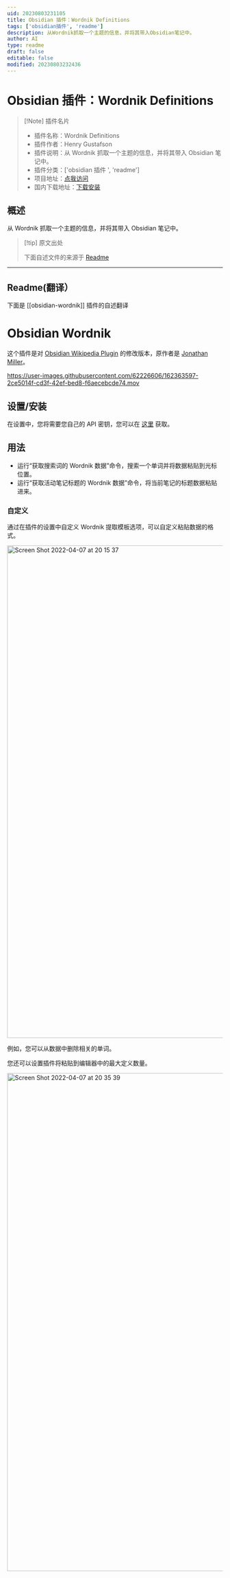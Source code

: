 ```yaml
---
uid: 20230803231105
title: Obsidian 插件：Wordnik Definitions
tags: ['obsidian插件', 'readme']
description: 从Wordnik抓取一个主题的信息，并将其带入Obsidian笔记中。
author: AI
type: readme
draft: false
editable: false
modified: 20230803232436
---
```


# Obsidian 插件：Wordnik Definitions

> [!Note] 插件名片
> - 插件名称：Wordnik Definitions
> - 插件作者：Henry Gustafson
> - 插件说明：从 Wordnik 抓取一个主题的信息，并将其带入 Obsidian 笔记中。
> - 插件分类：['obsidian 插件 ', 'readme']
> - 项目地址：[点我访问](https://github.com/lizard-heart/obsidian-wordnik-definitions)
> - 国内下载地址：[下载安装](https://pkmer.cn/products/plugin/pluginMarket/?obsidian-wordnik)

## 概述

从 Wordnik 抓取一个主题的信息，并将其带入 Obsidian 笔记中。

> [!tip] 原文出处
>
>下面自述文件的来源于 [Readme](https://ghproxy.net/https://raw.githubusercontent.com/lizard-heart/obsidian-wordnik-definitions/master/README.md)
>

---

## Readme(翻译）

下面是 [[obsidian-wordnik]] 插件的自述翻译

# Obsidian Wordnik

这个插件是对 [Obsidian Wikipedia Plugin](https://github.com/jmilldotdev/obsidian-wikipedia) 的修改版本，原作者是 [Jonathan Miller](https://github.com/jmilldotdev)。

<https://user-images.githubusercontent.com/62226606/162363597-2ce5014f-cd3f-42ef-bed8-f6aecebcde74.mov>

## 设置/安装

在设置中，您将需要您自己的 API 密钥，您可以在 [这里](https://developer.wordnik.com/) 获取。

## 用法

- 运行“获取搜索词的 Wordnik 数据”命令，搜索一个单词并将数据粘贴到光标位置。
- 运行“获取活动笔记标题的 Wordnik 数据”命令，将当前笔记的标题数据粘贴进来。

### 自定义

通过在插件的设置中自定义 Wordnik 提取模板选项，可以自定义粘贴数据的格式。

<img width="1149" alt="Screen Shot 2022-04-07 at 20 15 37" src="https://user-images.githubusercontent.com/62226606/162355966-848b7b14-bc06-42dd-9ba6-3342d508d357.png">

例如，您可以从数据中删除相关的单词。

您还可以设置插件将粘贴到编辑器中的最大定义数量。

<img width="1162" alt="Screen Shot 2022-04-07 at 20 35 39" src="https://user-images.githubusercontent.com/62226606/162357771-b362c7ed-0c04-4d56-8c4b-6283d74173e4.png">
